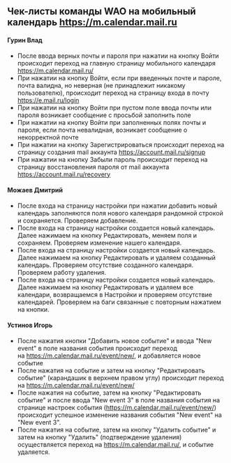 ## Чек-листы команды WAO на мобильный календарь https://m.calendar.mail.ru

#### Гурин Влад

* После ввода верных почты и пароля при нажатии на кнопку Войти происходит переход на главную страницу мобильного календаря https://m.calendar.mail.ru/
* При нажатии на кнопку Войти, если при введенных почте и пароле, почта валидна, но неверная (не принадлежит никакому пользователю), происходит переход на страницу входа в почту https://e.mail.ru/login
* При нажатии на кнопку Войти при пустом поле ввода почты или пароля возникает сообщение с просьбой заполнить поле
* При нажатии на кнопку Войти при заполненных полях почты и пароля, если почта невалидная, возникает сообщение о некорректной почте
* При нажатии на кнопку Зарегистрироваться происходит переход на страницу создания mail аккаунта https://account.mail.ru/signup
* При нажатии на кнопку Забыли пароль происходит переход на страницу восстановления пароля от mail аккаунта https://account.mail.ru/recovery


#### Можаев Дмитрий

* После входа на страницу настройки при нажатии добавить новый календарь заполняются поля нового календаря рандомной строкой и сохраняется. Проверяем добавление.
* После входа на страницу настройки создается новый календарь. Далее нажимаем на кнопку Редактировать, меняем поля и сохраняем. Проверяем изменение нашего календаря.
* После входа на страницу настройки создается новый календарь. Далее нажимаем на кнопку Редактировать и удаляем созданный календарь. Проверяем отсутствие созданного календаря. Проверяем работу удаления.
* После входа на страницу настройки создается новый календарь. Далее нажимаем на кнопку Редактировать и удаляем все календари, возвращаемся в Настройки и проверяем отсутствие календарей. Проверяем на баги связанные с повторным нажатием на кнопки.


#### Устинов Игорь

* После нажатия кнопки "Добавить новое событие" и ввода "New event" в поле названия события происходит переход на https://m.calendar.mail.ru/event/new/, и добавляется новое событие
* После нажатия на событие и затем на кнопку "Редактировать событие" (карандашик в верхнем правом углу) происходит переход на https://m.calendar.mail.ru/event/new/
* После нажатия на событие, затем на кнопку "Редактировать событие" и после ввода "New event 3" в поле названия события на странице настроек события (https://m.calendar.mail.ru/event/new/) происходит успешное изменение названия события "New event" на "New event 3".
* После нажатия на событие, затем на кнопку "Удалить событие" и затем на кнопку "Удалить" (подтверждение удаления) осуществляется переход на https://m.calendar.mail.ru/, и событие удаляется.